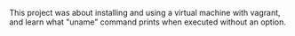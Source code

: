 This project was about installing and using a virtual machine with vagrant, and learn what "uname" command prints when executed without an option.
